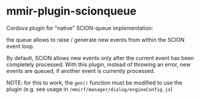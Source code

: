 mmir-plugin-scionqueue
======================

Cordova plugin for "native" SCION-queue implementation:

the queue allows to raise / generate new events from within the SCION event loop.

By default, SCION allows new events only after the current event has been completely processed.
With this plugin, instead of throwing an error, new events are queued, if another event is currently processed.

NOTE: for this to work, the ```gen()``` function must be modified to use the plugin
      (e.g. see usage in ```/mmirf/manager/dialog/engineConfig.js```)
